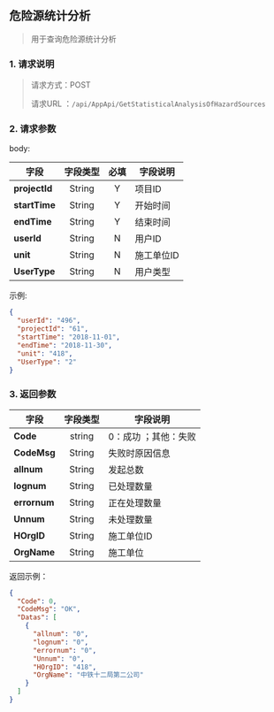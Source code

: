 ## 危险源统计分析

> 用于查询危险源统计分析

### 1. 请求说明

> 请求方式：POST
>
> 请求URL ：`/api/AppApi/GetStatisticalAnalysisOfHazardSources`

### 2. 请求参数

body:

| 字段          | 字段类型 | 必填 | 字段说明   |
| ------------- | :------: | :--: | ---------- |
| **projectId** |  String  |  Y   | 项目ID     |
| **startTime** |  String  |  Y   | 开始时间   |
| **endTime**   |  String  |  Y   | 结束时间   |
| **userId**    |  String  |  N   | 用户ID     |
| **unit**      |  String  |  N   | 施工单位ID |
| **UserType**  |  String  |  N   | 用户类型   |

示例:

```json
{
  "userId": "496",
  "projectId": "61",
  "startTime": "2018-11-01",
  "endTime": "2018-11-30",
  "unit": "418",
  "UserType": "2"
}
```

### 3. 返回参数

| 字段         | 字段类型 | 字段说明             |
| ------------ | :------: | -------------------- |
| **Code**     |  string  | 0：成功 ；其他：失败 |
| **CodeMsg**  |  String  | 失败时原因信息       |
| **allnum**   |  String  | 发起总数             |
| **lognum**   |  String  | 已处理数量           |
| **errornum** |  String  | 正在处理数量         |
| **Unnum**    |  String  | 未处理数量           |
| **HOrgID**   |  String  | 施工单位ID           |
| **OrgName**  |  String  | 施工单位             |

返回示例：

```json
{
  "Code": 0,
  "CodeMsg": "OK",
  "Datas": [
    {
      "allnum": "0",
      "lognum": "0",
      "errornum": "0",
      "Unnum": "0",
      "HOrgID": "418",
      "OrgName": "中铁十二局第二公司"
    }
  ]
}
```